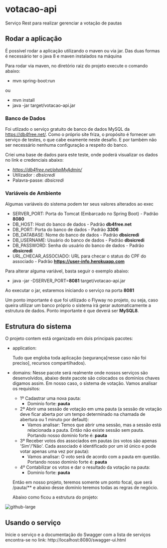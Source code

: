 # votacao-api

Serviço Rest para realizar gerenciar a votação de pautas

## Rodar a aplicação

É possível rodar a aplicação utilizando o maven ou via jar. Das duas formas é necessário ter o java 8 e maven instalados na máquina

Para rodar via maven, no diretório raiz do projeto execute o comando abaixo:

+ mvn spring-boot:run

ou

+ mvn install
+ java -jar target/votacao-api.jar

### Banco de Dados

Foi utlizado o serviço gratuito de banco de dados MySQL da https://db4free.net/.
Como o próprio site friza, o propósito é fornecer um serviço de testes, o que cabe examente neste desafio.
E por também não ser necessário nenhuma configuração a respeito do banco.

Criei uma base de dados para este teste, onde poderá visualizar os dados no link e credenciais abaixo:
+ *https://db4free.net/phpMyAdmin/*
+ Utilizador : *dbsicredi*
+ Palavra-passe: *dbsicredi*

### Variáveis de Ambiente

Algumas variáveis do sistema podem ter seus valores alterados ao exec

+ SERVER_PORT: Porta do Tomcat (Embarcado no Spring Boot) - Padrão **8080**
+ DB_HOST: Host do banco de dados - Padrão **db4free.net**
+ DB_PORT: Porta do banco de dados - Padrão **3306**
+ DB_DATABASE: Nome do banco de dados - Padrão **dbsicredi**
+ DB_USERNAME: Usuário do banco de dados - Padrão **dbsicredi**
+ DB_PASSWORD: Senha do usuário do banco de dados - Padrão **dbsicredi**
+ URL_CHECAR_ASSOCIADO: URL para checar o status do CPF do associado - Padrão **https://user-info.herokuapp.com**

Para alterar alguma variável, basta seguir o exemplo abaixo:
- java -jar -DSERVER_PORT=**8081** target/votacao-api.jar

Ao executar o jar, estaremos iniciando o serviço na porta **8081**

Um ponto importante é que foi utilizado o Flyway no projeto, ou seja, caso queira utilizar um banco próprio o sistema irá gerar automaticamente a estrutura de dados. Ponto importante é que deverá ser **MySQL8**.

## Estrutura do sistema

O projeto contem está organizado em dois principais pacotes:
+ application: 
    <p>Tudo que engloba toda aplicação (segurança[nesse caso não foi preciso], recursos compartilhados).</p>
+ domains:
    Nesse pacote será realmente onde nossos serviços são desenvolvidos, abaixo deste pacote são colocados os dominíos chaves digamos assim.
    Em nosso caso, o sistema de votação.
    Vamos analisar os requisitos:
    - 1º Cadastrar uma nova pauta: 
      - Dominío forte: **pauta**
    - 2º Abrir uma sessão de votação em uma pauta (a sessão de votação deve ficar aberta por um
tempo determinado na chamada de abertura ou 1 minuto por default):
      - Vamos analisar: Temos que abrir uma sessão, mas a sessão está relacionada a pauta. Então não existe sessão sem pauta. Portando nosso dominío forte é: **pauta**
    - 3º Receber votos dos associados em pautas (os votos são apenas 'Sim'/'Não'. Cada associado é identificado por um id único e pode votar apenas uma vez por pauta):
      - Vamos analisar: O voto será de acordo com a pauta em questão. Portando nosso dominío forte é: **pauta**
    - 4º Contabilizar os votos e dar o resultado da votação na pauta: 
      - Dominío forte: **pauta**
    
    Então em nosso projeto, teremos somente um ponto focal, que será /pauta/** e abaixo desse domínío teremos todas as regras de negócio.
    
    Abaixo como ficou a estrutura do projeto:

![github-large](https://i.ibb.co/XS9QWbp/estrutura-do-projeto.png)

## Usando o serviço

Inicie o serviço e a documentação do Swagger com a lista de serviços encontra-se no link: http://localhost:8080/swagger-ui.html




